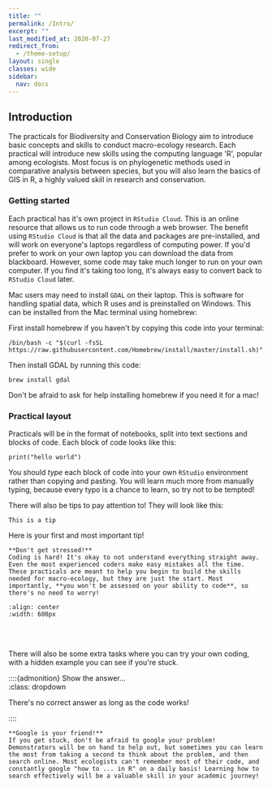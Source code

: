 ```yaml
---
title: ""
permalink: /Intro/
excerpt: ""
last_modified_at: 2020-07-27
redirect_from:
  - /theme-setup/
layout: single
classes: wide
sidebar:
  nav: docs
---
```



## Introduction


The practicals for Biodiversity and Conservation Biology aim to introduce basic concepts and skills to conduct macro-ecology research. Each practical will introduce new skills using the computing language 'R', popular among ecologists. Most focus is on phylogenetic methods used in comparative analysis between species, but you will also learn the basics of GIS in R, a highly valued skill in research and conservation.


### Getting started

Each practical has it's own project in `RStudio Cloud`. This is an online resource that allows us to run code through a web browser. The benefit using `RStudio Cloud` is that all the data and packages are pre-installed, and will work on everyone's laptops regardless of computing power. If you'd prefer to work on your own laptop you can download the data from blackboard. However, some code may take much longer to run on your own computer. If you find it's taking too long, it's always easy to convert back to `RStudio Cloud` later. 

Mac users may need to install `GDAL` on their laptop. This is software for 
handling spatial data, which R uses and is preinstalled on Windows. This can be 
installed from the Mac terminal using homebrew:

First install homebrew if you haven't by copying this code into your terminal:

`/bin/bash -c "$(curl -fsSL https://raw.githubusercontent.com/Homebrew/install/master/install.sh)"`

Then install GDAL by running this code:

`brew install gdal`

Don't be afraid to ask for help installing homebrew if you need it for a mac! 

### Practical layout

Practicals will be in the format of notebooks, split into text sections and 
blocks of code. Each block of code looks like this:
  
```
print("hello world")
```

You should *type* each block of code into your own `RStudio` environment rather 
than copying and pasting. You will learn much more from manually typing, because 
every typo is a chance to learn, so try not to be tempted! 

There will also be tips to pay attention to! They will look like this:

```{tip}
This is a tip
```

Here is your first and most important tip!

```{tip}
**Don't get stressed!**  
Coding is hard! It's okay to not understand everything straight away. Even the most experienced coders make easy mistakes all the time. These practicals are meant to help you begin to build the skills needed for macro-ecology, but they are just the start. Most importantly, **you won't be assessed on your ability to code**, so there's no need to worry! 
```
```{image} memes/using_r.jpeg
:align: center
:width: 600px
```  
<br /><br />  

There will also be some extra tasks where you can try your own coding, with a hidden example you can see if you're stuck.

::::{admonition} Show the answer...    
:class: dropdown

There's no correct answer as long as the code works!

::::


```{tip} 
**Google is your friend!**  
If you get stuck, don't be afraid to google your problem! Demonstrators will be on hand to help out, but sometimes you can learn the most from taking a second to think about the problem, and then search online. Most ecologists can't remember most of their code, and constantly google "how to ... in R" on a daily basis! Learning how to search effectively will be a valuable skill in your academic journey!
```
